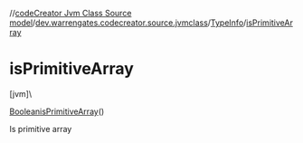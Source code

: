 //[codeCreator Jvm Class Source model](../../../index.md)/[dev.warrengates.codecreator.source.jvmclass](../index.md)/[TypeInfo](index.md)/[isPrimitiveArray](is-primitive-array.md)

# isPrimitiveArray

[jvm]\

[Boolean](https://docs.oracle.com/javase/8/docs/api/java/lang/Boolean.html)[isPrimitiveArray](is-primitive-array.md)()

Is primitive array
